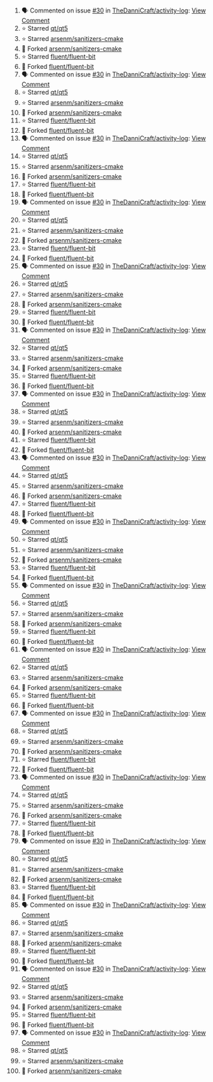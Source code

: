 <!--START_SECTION:activity-->
1. 🗣 Commented on issue [#30](https://github.com/TheDanniCraft/activity-log/issues/30) in [TheDanniCraft/activity-log](https://github.com/TheDanniCraft/activity-log): [View Comment](https://github.com/TheDanniCraft/activity-log/issues/30#issuecomment-2700292075)
2. ⭐ Starred [qt/qt5](https://github.com/qt/qt5)
3. ⭐ Starred [arsenm/sanitizers-cmake](https://github.com/arsenm/sanitizers-cmake)
4. 🍴 Forked [arsenm/sanitizers-cmake](https://github.com/arsenm/sanitizers-cmake)
5. ⭐ Starred [fluent/fluent-bit](https://github.com/fluent/fluent-bit)
6. 🍴 Forked [fluent/fluent-bit](https://github.com/fluent/fluent-bit)
7. 🗣 Commented on issue [#30](https://github.com/TheDanniCraft/activity-log/issues/30) in [TheDanniCraft/activity-log](https://github.com/TheDanniCraft/activity-log): [View Comment](https://github.com/TheDanniCraft/activity-log/issues/30#issuecomment-2700292075)
8. ⭐ Starred [qt/qt5](https://github.com/qt/qt5)
9. ⭐ Starred [arsenm/sanitizers-cmake](https://github.com/arsenm/sanitizers-cmake)
10. 🍴 Forked [arsenm/sanitizers-cmake](https://github.com/arsenm/sanitizers-cmake)
11. ⭐ Starred [fluent/fluent-bit](https://github.com/fluent/fluent-bit)
12. 🍴 Forked [fluent/fluent-bit](https://github.com/fluent/fluent-bit)
13. 🗣 Commented on issue [#30](https://github.com/TheDanniCraft/activity-log/issues/30) in [TheDanniCraft/activity-log](https://github.com/TheDanniCraft/activity-log): [View Comment](https://github.com/TheDanniCraft/activity-log/issues/30#issuecomment-2700292075)
14. ⭐ Starred [qt/qt5](https://github.com/qt/qt5)
15. ⭐ Starred [arsenm/sanitizers-cmake](https://github.com/arsenm/sanitizers-cmake)
16. 🍴 Forked [arsenm/sanitizers-cmake](https://github.com/arsenm/sanitizers-cmake)
17. ⭐ Starred [fluent/fluent-bit](https://github.com/fluent/fluent-bit)
18. 🍴 Forked [fluent/fluent-bit](https://github.com/fluent/fluent-bit)
19. 🗣 Commented on issue [#30](https://github.com/TheDanniCraft/activity-log/issues/30) in [TheDanniCraft/activity-log](https://github.com/TheDanniCraft/activity-log): [View Comment](https://github.com/TheDanniCraft/activity-log/issues/30#issuecomment-2700292075)
20. ⭐ Starred [qt/qt5](https://github.com/qt/qt5)
21. ⭐ Starred [arsenm/sanitizers-cmake](https://github.com/arsenm/sanitizers-cmake)
22. 🍴 Forked [arsenm/sanitizers-cmake](https://github.com/arsenm/sanitizers-cmake)
23. ⭐ Starred [fluent/fluent-bit](https://github.com/fluent/fluent-bit)
24. 🍴 Forked [fluent/fluent-bit](https://github.com/fluent/fluent-bit)
25. 🗣 Commented on issue [#30](https://github.com/TheDanniCraft/activity-log/issues/30) in [TheDanniCraft/activity-log](https://github.com/TheDanniCraft/activity-log): [View Comment](https://github.com/TheDanniCraft/activity-log/issues/30#issuecomment-2700292075)
26. ⭐ Starred [qt/qt5](https://github.com/qt/qt5)
27. ⭐ Starred [arsenm/sanitizers-cmake](https://github.com/arsenm/sanitizers-cmake)
28. 🍴 Forked [arsenm/sanitizers-cmake](https://github.com/arsenm/sanitizers-cmake)
29. ⭐ Starred [fluent/fluent-bit](https://github.com/fluent/fluent-bit)
30. 🍴 Forked [fluent/fluent-bit](https://github.com/fluent/fluent-bit)
31. 🗣 Commented on issue [#30](https://github.com/TheDanniCraft/activity-log/issues/30) in [TheDanniCraft/activity-log](https://github.com/TheDanniCraft/activity-log): [View Comment](https://github.com/TheDanniCraft/activity-log/issues/30#issuecomment-2700292075)
32. ⭐ Starred [qt/qt5](https://github.com/qt/qt5)
33. ⭐ Starred [arsenm/sanitizers-cmake](https://github.com/arsenm/sanitizers-cmake)
34. 🍴 Forked [arsenm/sanitizers-cmake](https://github.com/arsenm/sanitizers-cmake)
35. ⭐ Starred [fluent/fluent-bit](https://github.com/fluent/fluent-bit)
36. 🍴 Forked [fluent/fluent-bit](https://github.com/fluent/fluent-bit)
37. 🗣 Commented on issue [#30](https://github.com/TheDanniCraft/activity-log/issues/30) in [TheDanniCraft/activity-log](https://github.com/TheDanniCraft/activity-log): [View Comment](https://github.com/TheDanniCraft/activity-log/issues/30#issuecomment-2700292075)
38. ⭐ Starred [qt/qt5](https://github.com/qt/qt5)
39. ⭐ Starred [arsenm/sanitizers-cmake](https://github.com/arsenm/sanitizers-cmake)
40. 🍴 Forked [arsenm/sanitizers-cmake](https://github.com/arsenm/sanitizers-cmake)
41. ⭐ Starred [fluent/fluent-bit](https://github.com/fluent/fluent-bit)
42. 🍴 Forked [fluent/fluent-bit](https://github.com/fluent/fluent-bit)
43. 🗣 Commented on issue [#30](https://github.com/TheDanniCraft/activity-log/issues/30) in [TheDanniCraft/activity-log](https://github.com/TheDanniCraft/activity-log): [View Comment](https://github.com/TheDanniCraft/activity-log/issues/30#issuecomment-2700292075)
44. ⭐ Starred [qt/qt5](https://github.com/qt/qt5)
45. ⭐ Starred [arsenm/sanitizers-cmake](https://github.com/arsenm/sanitizers-cmake)
46. 🍴 Forked [arsenm/sanitizers-cmake](https://github.com/arsenm/sanitizers-cmake)
47. ⭐ Starred [fluent/fluent-bit](https://github.com/fluent/fluent-bit)
48. 🍴 Forked [fluent/fluent-bit](https://github.com/fluent/fluent-bit)
49. 🗣 Commented on issue [#30](https://github.com/TheDanniCraft/activity-log/issues/30) in [TheDanniCraft/activity-log](https://github.com/TheDanniCraft/activity-log): [View Comment](https://github.com/TheDanniCraft/activity-log/issues/30#issuecomment-2700292075)
50. ⭐ Starred [qt/qt5](https://github.com/qt/qt5)
51. ⭐ Starred [arsenm/sanitizers-cmake](https://github.com/arsenm/sanitizers-cmake)
52. 🍴 Forked [arsenm/sanitizers-cmake](https://github.com/arsenm/sanitizers-cmake)
53. ⭐ Starred [fluent/fluent-bit](https://github.com/fluent/fluent-bit)
54. 🍴 Forked [fluent/fluent-bit](https://github.com/fluent/fluent-bit)
55. 🗣 Commented on issue [#30](https://github.com/TheDanniCraft/activity-log/issues/30) in [TheDanniCraft/activity-log](https://github.com/TheDanniCraft/activity-log): [View Comment](https://github.com/TheDanniCraft/activity-log/issues/30#issuecomment-2700292075)
56. ⭐ Starred [qt/qt5](https://github.com/qt/qt5)
57. ⭐ Starred [arsenm/sanitizers-cmake](https://github.com/arsenm/sanitizers-cmake)
58. 🍴 Forked [arsenm/sanitizers-cmake](https://github.com/arsenm/sanitizers-cmake)
59. ⭐ Starred [fluent/fluent-bit](https://github.com/fluent/fluent-bit)
60. 🍴 Forked [fluent/fluent-bit](https://github.com/fluent/fluent-bit)
61. 🗣 Commented on issue [#30](https://github.com/TheDanniCraft/activity-log/issues/30) in [TheDanniCraft/activity-log](https://github.com/TheDanniCraft/activity-log): [View Comment](https://github.com/TheDanniCraft/activity-log/issues/30#issuecomment-2700292075)
62. ⭐ Starred [qt/qt5](https://github.com/qt/qt5)
63. ⭐ Starred [arsenm/sanitizers-cmake](https://github.com/arsenm/sanitizers-cmake)
64. 🍴 Forked [arsenm/sanitizers-cmake](https://github.com/arsenm/sanitizers-cmake)
65. ⭐ Starred [fluent/fluent-bit](https://github.com/fluent/fluent-bit)
66. 🍴 Forked [fluent/fluent-bit](https://github.com/fluent/fluent-bit)
67. 🗣 Commented on issue [#30](https://github.com/TheDanniCraft/activity-log/issues/30) in [TheDanniCraft/activity-log](https://github.com/TheDanniCraft/activity-log): [View Comment](https://github.com/TheDanniCraft/activity-log/issues/30#issuecomment-2700292075)
68. ⭐ Starred [qt/qt5](https://github.com/qt/qt5)
69. ⭐ Starred [arsenm/sanitizers-cmake](https://github.com/arsenm/sanitizers-cmake)
70. 🍴 Forked [arsenm/sanitizers-cmake](https://github.com/arsenm/sanitizers-cmake)
71. ⭐ Starred [fluent/fluent-bit](https://github.com/fluent/fluent-bit)
72. 🍴 Forked [fluent/fluent-bit](https://github.com/fluent/fluent-bit)
73. 🗣 Commented on issue [#30](https://github.com/TheDanniCraft/activity-log/issues/30) in [TheDanniCraft/activity-log](https://github.com/TheDanniCraft/activity-log): [View Comment](https://github.com/TheDanniCraft/activity-log/issues/30#issuecomment-2700292075)
74. ⭐ Starred [qt/qt5](https://github.com/qt/qt5)
75. ⭐ Starred [arsenm/sanitizers-cmake](https://github.com/arsenm/sanitizers-cmake)
76. 🍴 Forked [arsenm/sanitizers-cmake](https://github.com/arsenm/sanitizers-cmake)
77. ⭐ Starred [fluent/fluent-bit](https://github.com/fluent/fluent-bit)
78. 🍴 Forked [fluent/fluent-bit](https://github.com/fluent/fluent-bit)
79. 🗣 Commented on issue [#30](https://github.com/TheDanniCraft/activity-log/issues/30) in [TheDanniCraft/activity-log](https://github.com/TheDanniCraft/activity-log): [View Comment](https://github.com/TheDanniCraft/activity-log/issues/30#issuecomment-2700292075)
80. ⭐ Starred [qt/qt5](https://github.com/qt/qt5)
81. ⭐ Starred [arsenm/sanitizers-cmake](https://github.com/arsenm/sanitizers-cmake)
82. 🍴 Forked [arsenm/sanitizers-cmake](https://github.com/arsenm/sanitizers-cmake)
83. ⭐ Starred [fluent/fluent-bit](https://github.com/fluent/fluent-bit)
84. 🍴 Forked [fluent/fluent-bit](https://github.com/fluent/fluent-bit)
85. 🗣 Commented on issue [#30](https://github.com/TheDanniCraft/activity-log/issues/30) in [TheDanniCraft/activity-log](https://github.com/TheDanniCraft/activity-log): [View Comment](https://github.com/TheDanniCraft/activity-log/issues/30#issuecomment-2700292075)
86. ⭐ Starred [qt/qt5](https://github.com/qt/qt5)
87. ⭐ Starred [arsenm/sanitizers-cmake](https://github.com/arsenm/sanitizers-cmake)
88. 🍴 Forked [arsenm/sanitizers-cmake](https://github.com/arsenm/sanitizers-cmake)
89. ⭐ Starred [fluent/fluent-bit](https://github.com/fluent/fluent-bit)
90. 🍴 Forked [fluent/fluent-bit](https://github.com/fluent/fluent-bit)
91. 🗣 Commented on issue [#30](https://github.com/TheDanniCraft/activity-log/issues/30) in [TheDanniCraft/activity-log](https://github.com/TheDanniCraft/activity-log): [View Comment](https://github.com/TheDanniCraft/activity-log/issues/30#issuecomment-2700292075)
92. ⭐ Starred [qt/qt5](https://github.com/qt/qt5)
93. ⭐ Starred [arsenm/sanitizers-cmake](https://github.com/arsenm/sanitizers-cmake)
94. 🍴 Forked [arsenm/sanitizers-cmake](https://github.com/arsenm/sanitizers-cmake)
95. ⭐ Starred [fluent/fluent-bit](https://github.com/fluent/fluent-bit)
96. 🍴 Forked [fluent/fluent-bit](https://github.com/fluent/fluent-bit)
97. 🗣 Commented on issue [#30](https://github.com/TheDanniCraft/activity-log/issues/30) in [TheDanniCraft/activity-log](https://github.com/TheDanniCraft/activity-log): [View Comment](https://github.com/TheDanniCraft/activity-log/issues/30#issuecomment-2700292075)
98. ⭐ Starred [qt/qt5](https://github.com/qt/qt5)
99. ⭐ Starred [arsenm/sanitizers-cmake](https://github.com/arsenm/sanitizers-cmake)
100. 🍴 Forked [arsenm/sanitizers-cmake](https://github.com/arsenm/sanitizers-cmake)
<!--END_SECTION:activity-->
